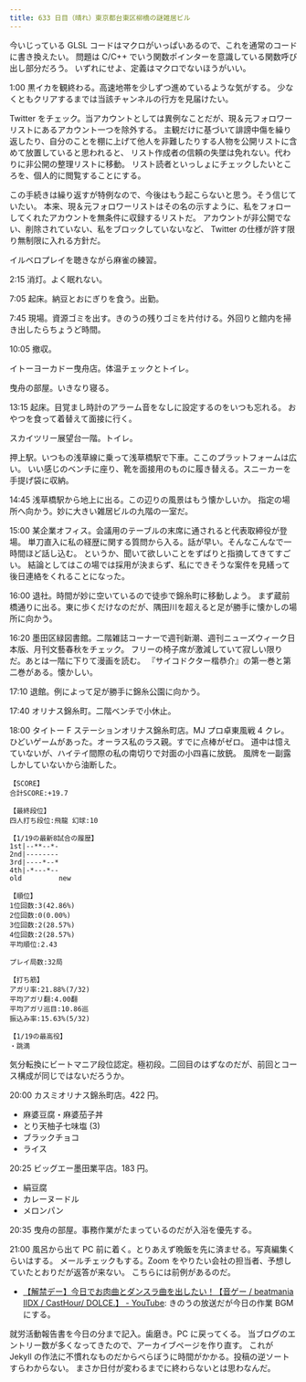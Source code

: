 ```yaml
---
title: 633 日目（晴れ）東京都台東区柳橋の謎雑居ビル
---
```


今いじっている GLSL コードはマクロがいっぱいあるので、これを通常のコードに書き換えたい。
問題は C/C++ でいう関数ポインターを意識している関数呼び出し部分だろう。
いずれにせよ、定義はマクロでないほうがいい。

1:00 黒イカを観終わる。高速地帯を少しずつ進めているような気がする。
少なくともクリアするまでは当該チャンネルの行方を見届けたい。

Twitter をチェック。当アカウントとしては異例なことだが、現＆元フォロワーリストにあるアカウント一つを除外する。
主観だけに基づいて誹謗中傷を繰り返したり、自分のことを棚に上げて他人を非難したりする人物を公開リストに含めて放置していると思われると、
リスト作成者の信頼の失墜は免れない。代わりに非公開の整理リストに移動。
リスト読者といっしょにチェックしたいところを、個人的に閲覧することにする。

この手続きは繰り返すが特例なので、今後はもう起こらないと思う。そう信じていたい。
本来、現＆元フォロワーリストはその名の示すように、私をフォローしてくれたアカウントを無条件に収録するリストだ。
アカウントが非公開でない、削除されていない、私をブロックしていないなど、
Twitter の仕様が許す限り無制限に入れる方針だ。

イルベロプレイを聴きながら麻雀の練習。

2:15 消灯。よく眠れない。

7:05 起床。納豆とおにぎりを食う。出勤。

7:45 現場。資源ゴミを出す。きのうの残りゴミを片付ける。外回りと館内を掃き出したらちょうど時間。

10:05 撤収。

イトーヨーカドー曳舟店。体温チェックとトイレ。

曳舟の部屋。いきなり寝る。

13:15 起床。目覚まし時計のアラーム音をなしに設定するのをいつも忘れる。
おやつを食って着替えて面接に行く。

スカイツリー展望台一階。トイレ。

押上駅。いつもの浅草線に乗って浅草橋駅で下車。ここのプラットフォームは広い。
いい感じのベンチに座り、靴を面接用のものに履き替える。スニーカーを手提げ袋に収納。

14:45 浅草橋駅から地上に出る。この辺りの風景はもう懐かしいか。
指定の場所へ向かう。妙に大きい雑居ビルの九階の一室だ。

15:00 某企業オフィス。会議用のテーブルの末席に通されると代表取締役が登場。
単刀直入に私の経歴に関する質問から入る。話が早い。そんなこんなで一時間ほど話し込む。
というか、聞いて欲しいことをずばりと指摘してきてすごい。
結論としてはこの場では採用が決まらず、私にできそうな案件を見繕って後日連絡をくれることになった。

16:00 退社。時間が妙に空いているので徒歩で錦糸町に移動しよう。
まず蔵前橋通りに出る。東に歩くだけなのだが、隅田川を超えると足が勝手に懐かしの場所に向かう。

16:20 墨田区緑図書館。二階雑誌コーナーで週刊新潮、週刊ニューズウィーク日本版、月刊文藝春秋をチェック。
フリーの椅子席が激減していて寂しい限りだ。あとは一階に下りて漫画を読む。
『サイコドクター楷恭介』の第一巻と第二巻がある。懐かしい。

17:10 退館。例によって足が勝手に錦糸公園に向かう。

17:40 オリナス錦糸町。二階ベンチで小休止。

18:00 タイトー F ステーションオリナス錦糸町店。MJ プロ卓東風戦 4 クレ。
ひどいゲームがあった。オーラス私のラス親。すでに点棒がゼロ。
道中は憶えていないが、ハイテイ間際の私の南切りで対面の小四喜に放銃。
風牌を一副露しかしていないから油断した。

```text
【SCORE】
合計SCORE:+19.7

【最終段位】
四人打ち段位:飛龍 幻球:10

【1/19の最新8試合の履歴】
1st|--**--*-
2nd|--------
3rd|----*--*
4th|-*---*--
old         new

【順位】
1位回数:3(42.86%)
2位回数:0(0.00%)
3位回数:2(28.57%)
4位回数:2(28.57%)
平均順位:2.43

プレイ局数:32局

【打ち筋】
アガリ率:21.88%(7/32)
平均アガリ翻:4.00翻
平均アガリ巡目:10.86巡
振込み率:15.63%(5/32)

【1/19の最高役】
・跳満
```

気分転換にビートマニア段位認定。極初段。二回目のはずなのだが、前回とコース構成が同じではないだろうか。

20:00 カスミオリナス錦糸町店。422 円。

* 麻婆豆腐・麻婆茄子丼
* とり天柚子七味塩 (3)
* ブラックチョコ
* ライス

20:25 ビッグエー墨田業平店。183 円。

* 絹豆腐
* カレーヌードル
* メロンパン

20:35 曳舟の部屋。事務作業がたまっているのだが入浴を優先する。

21:00 風呂から出て PC 前に着く。とりあえず晩飯を先に済ませる。写真編集くらいはする。
メールチェックもする。Zoom をやりたい会社の担当者、予想していたとおりだが返答が来ない。
こちらには前例があるのだ。

* [【解禁デー】今日でお肉曲とダンスラ曲を出したい！【音ゲー / beatmania IIDX / CastHour/ DOLCE.】 - YouTube](https://www.youtube.com/watch?v=b1QpdaHCRN8):
  きのうの放送だが今日の作業 BGM にする。

就労活動報告書を今日の分まで記入。歯磨き。PC に戻ってくる。
当ブログのエントリー数が多くなってきたので、アーカイブページを作り直す。
これが Jekyll の作法に不慣れなものだからべらぼうに時間がかかる。投稿の逆ソートすらわからない。
まさか日付が変わるまでに終わらないとは思わなんだ。
